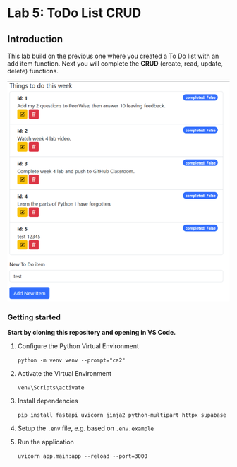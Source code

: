 # Lab 5: ToDo List CRUD



## Introduction

This lab build on the previous one where you created a To Do list with an add item function. Next you will complete the **CRUD** (create, read, update, delete) functions.

![crud](assets/todos_complete.png)

### Getting started

**Start by cloning this repository and opening in VS Code.**

1. Configure the Python Virtual Environment

   `python -m venv venv --prompt="ca2"`

2. Activate the Virtual Environment

   `venv\Scripts\activate`

3. Install dependencies

   `pip install fastapi uvicorn jinja2 python-multipart httpx supabase`

4. Setup the `.env` file, e.g. based on `.env.example`

5. Run the application

   `uvicorn app.main:app --reload --port=3000`
